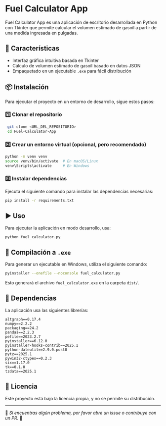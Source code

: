 # Fuel Calculator App

Fuel Calculator App es una aplicación de escritorio desarrollada en Python con Tkinter que permite calcular el volumen estimado de gasoil a partir de una medida ingresada en pulgadas.

## 🚀 Características

- Interfaz gráfica intuitiva basada en Tkinter
- Cálculo de volumen estimado de gasoil basado en datos JSON
- Empaquetado en un ejecutable `.exe` para fácil distribución

## 📦 Instalación

Para ejecutar el proyecto en un entorno de desarrollo, sigue estos pasos:

### 1️⃣ Clonar el repositorio

```sh
 git clone <URL_DEL_REPOSITORIO>
 cd Fuel-Calculator-App
```

### 2️⃣ Crear un entorno virtual (opcional, pero recomendado)

```sh
python -m venv venv
source venv/bin/activate  # En macOS/Linux
venv\Scripts\activate     # En Windows
```

### 3️⃣ Instalar dependencias

Ejecuta el siguiente comando para instalar las dependencias necesarias:

```sh
pip install -r requirements.txt
```

## ▶️ Uso

Para ejecutar la aplicación en modo desarrollo, usa:

```sh
python fuel_calculator.py
```

## 🔧 Compilación a `.exe`

Para generar un ejecutable en Windows, utiliza el siguiente comando:

```sh
pyinstaller --onefile --noconsole fuel_calculator.py
```

Esto generará el archivo `fuel_calculator.exe` en la carpeta `dist/`.

## 📜 Dependencias

La aplicación usa las siguientes librerías:

```
altgraph==0.17.4
numpy==2.2.2
packaging==24.2
pandas==2.2.3
pefile==2023.2.7
pyinstaller==6.12.0
pyinstaller-hooks-contrib==2025.1
python-dateutil==2.9.0.post0
pytz==2025.1
pywin32-ctypes==0.2.3
six==1.17.0
tk==0.1.0
tzdata==2025.1
```

## 📄 Licencia

Este proyecto está bajo la licencia propia, y no se permite su distribución.

---

📌 _Si encuentras algún problema, por favor abre un issue o contribuye con un PR._ 🚀
